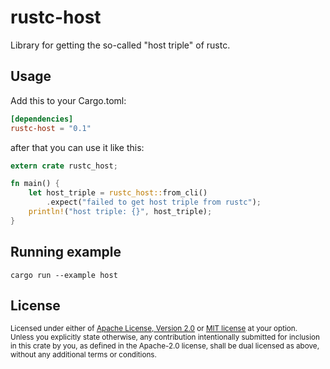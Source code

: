 # rustc-host

Library for getting the so-called "host triple" of rustc.

## Usage

Add this to your Cargo.toml:

```toml
[dependencies]
rustc-host = "0.1"
```

after that you can use it like this:

```rust
extern crate rustc_host;

fn main() {
    let host_triple = rustc_host::from_cli()
        .expect("failed to get host triple from rustc");
    println!("host triple: {}", host_triple);
}
```

## Running example

```console
cargo run --example host
```

## License

<sup>
Licensed under either of <a href="LICENSE-APACHE">Apache License, Version
2.0</a> or <a href="LICENSE-MIT">MIT license</a> at your option.
</sup>

<br>

<sub>
Unless you explicitly state otherwise, any contribution intentionally submitted
for inclusion in this crate by you, as defined in the Apache-2.0 license, shall
be dual licensed as above, without any additional terms or conditions.
</sub>
